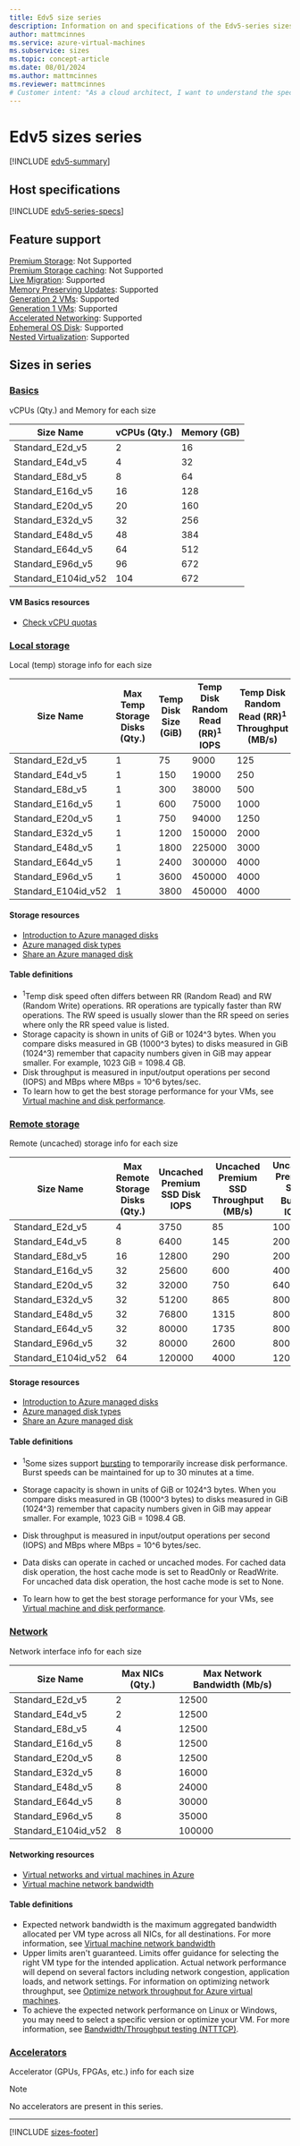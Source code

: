```yaml
---
title: Edv5 size series
description: Information on and specifications of the Edv5-series sizes
author: mattmcinnes
ms.service: azure-virtual-machines
ms.subservice: sizes
ms.topic: concept-article
ms.date: 08/01/2024
ms.author: mattmcinnes
ms.reviewer: mattmcinnes
# Customer intent: "As a cloud architect, I want to understand the specifications and capabilities of the Edv5 virtual machine sizes, so that I can select the appropriate size to meet the performance and storage needs of my applications."
---
```


# Edv5 sizes series

[!INCLUDE [edv5-summary](./includes/edv5-series-summary.md)]

## Host specifications
[!INCLUDE [edv5-series-specs](./includes/edv5-series-specs.md)]

## Feature support
[Premium Storage](../../premium-storage-performance.md): Not Supported <br>[Premium Storage caching](../../premium-storage-performance.md): Not Supported <br>[Live Migration](../../maintenance-and-updates.md): Supported <br>[Memory Preserving Updates](../../maintenance-and-updates.md): Supported <br>[Generation 2 VMs](../../generation-2.md): Supported <br>[Generation 1 VMs](../../generation-2.md): Supported <br>[Accelerated Networking](/azure/virtual-network/create-vm-accelerated-networking-cli): Supported <br>[Ephemeral OS Disk](../../ephemeral-os-disks.md): Supported <br>[Nested Virtualization](/virtualization/hyper-v-on-windows/user-guide/nested-virtualization): Supported <br>

## Sizes in series

### [Basics](#tab/sizebasic)

vCPUs (Qty.) and Memory for each size

| Size Name | vCPUs (Qty.) | Memory (GB) |
| --- | --- | --- |
| Standard_E2d_v5 | 2 | 16 |
| Standard_E4d_v5 | 4 | 32 |
| Standard_E8d_v5 | 8 | 64 |
| Standard_E16d_v5 | 16 | 128 |
| Standard_E20d_v5 | 20 | 160 |
| Standard_E32d_v5 | 32 | 256 |
| Standard_E48d_v5 | 48 | 384 |
| Standard_E64d_v5 | 64 | 512 |
| Standard_E96d_v5 | 96 | 672 |
| Standard_E104id_v52 | 104 | 672 |

#### VM Basics resources
- [Check vCPU quotas](../../../virtual-machines/quotas.md)

### [Local storage](#tab/sizestoragelocal)

Local (temp) storage info for each size

| Size Name | Max Temp Storage Disks (Qty.) | Temp Disk Size (GiB) | Temp Disk Random Read (RR)<sup>1</sup> IOPS | Temp Disk Random Read (RR)<sup>1</sup> Throughput (MB/s) |
| --- | --- | --- | --- | --- |
| Standard_E2d_v5 | 1 | 75 | 9000 | 125 |
| Standard_E4d_v5 | 1 | 150 | 19000 | 250 |
| Standard_E8d_v5 | 1 | 300 | 38000 | 500 |
| Standard_E16d_v5 | 1 | 600 | 75000 | 1000 |
| Standard_E20d_v5 | 1 | 750 | 94000 | 1250 |
| Standard_E32d_v5 | 1 | 1200 | 150000 | 2000 |
| Standard_E48d_v5 | 1 | 1800 | 225000 | 3000 |
| Standard_E64d_v5 | 1 | 2400 | 300000 | 4000 |
| Standard_E96d_v5 | 1 | 3600 | 450000 | 4000 |
| Standard_E104id_v52 | 1 | 3800 | 450000 | 4000 |

#### Storage resources
- [Introduction to Azure managed disks](../../../virtual-machines/managed-disks-overview.md)
- [Azure managed disk types](../../../virtual-machines/disks-types.md)
- [Share an Azure managed disk](../../../virtual-machines/disks-shared.md)

#### Table definitions
- <sup>1</sup>Temp disk speed often differs between RR (Random Read) and RW (Random Write) operations. RR operations are typically faster than RW operations. The RW speed is usually slower than the RR speed on series where only the RR speed value is listed.
- Storage capacity is shown in units of GiB or 1024^3 bytes. When you compare disks measured in GB (1000^3 bytes) to disks measured in GiB (1024^3) remember that capacity numbers given in GiB may appear smaller. For example, 1023 GiB = 1098.4 GB.
- Disk throughput is measured in input/output operations per second (IOPS) and MBps where MBps = 10^6 bytes/sec.
- To learn how to get the best storage performance for your VMs, see [Virtual machine and disk performance](../../../virtual-machines/disks-performance.md).

### [Remote storage](#tab/sizestorageremote)

Remote (uncached) storage info for each size

| Size Name | Max Remote Storage Disks (Qty.) | Uncached Premium SSD Disk IOPS | Uncached Premium SSD Throughput (MB/s) | Uncached Premium SSD Burst<sup>1</sup> IOPS | Uncached Premium SSD Burst<sup>1</sup> Throughput (MB/s) |
| --- | --- | --- | --- | --- | --- |
| Standard_E2d_v5 | 4 | 3750 | 85 | 10000 | 1200 |
| Standard_E4d_v5 | 8 | 6400 | 145 | 20000 | 1200 |
| Standard_E8d_v5 | 16 | 12800 | 290 | 20000 | 1200 |
| Standard_E16d_v5 | 32 | 25600 | 600 | 40000 | 1200 |
| Standard_E20d_v5 | 32 | 32000 | 750 | 64000 | 1600 |
| Standard_E32d_v5 | 32 | 51200 | 865 | 80000 | 2000 |
| Standard_E48d_v5 | 32 | 76800 | 1315 | 80000 | 3000 |
| Standard_E64d_v5 | 32 | 80000 | 1735 | 80000 | 3000 |
| Standard_E96d_v5 | 32 | 80000 | 2600 | 80000 | 4000 |
| Standard_E104id_v52 | 64 | 120000 | 4000 | 120000 | 4000 |

#### Storage resources
- [Introduction to Azure managed disks](../../../virtual-machines/managed-disks-overview.md)
- [Azure managed disk types](../../../virtual-machines/disks-types.md)
- [Share an Azure managed disk](../../../virtual-machines/disks-shared.md)

#### Table definitions
- <sup>1</sup>Some sizes support [bursting](../../disk-bursting.md) to temporarily increase disk performance. Burst speeds can be maintained for up to 30 minutes at a time.

- Storage capacity is shown in units of GiB or 1024^3 bytes. When you compare disks measured in GB (1000^3 bytes) to disks measured in GiB (1024^3) remember that capacity numbers given in GiB may appear smaller. For example, 1023 GiB = 1098.4 GB.
- Disk throughput is measured in input/output operations per second (IOPS) and MBps where MBps = 10^6 bytes/sec.
- Data disks can operate in cached or uncached modes. For cached data disk operation, the host cache mode is set to ReadOnly or ReadWrite. For uncached data disk operation, the host cache mode is set to None.
- To learn how to get the best storage performance for your VMs, see [Virtual machine and disk performance](../../../virtual-machines/disks-performance.md).


### [Network](#tab/sizenetwork)

Network interface info for each size

| Size Name | Max NICs (Qty.) | Max Network Bandwidth (Mb/s) |
| --- | --- | --- |
| Standard_E2d_v5 | 2 | 12500 |
| Standard_E4d_v5 | 2 | 12500 |
| Standard_E8d_v5 | 4 | 12500 |
| Standard_E16d_v5 | 8 | 12500 |
| Standard_E20d_v5 | 8 | 12500 |
| Standard_E32d_v5 | 8 | 16000 |
| Standard_E48d_v5 | 8 | 24000 |
| Standard_E64d_v5 | 8 | 30000 |
| Standard_E96d_v5 | 8 | 35000 |
| Standard_E104id_v52 | 8 | 100000 |

#### Networking resources
- [Virtual networks and virtual machines in Azure](/azure/virtual-network/network-overview)
- [Virtual machine network bandwidth](/azure/virtual-network/virtual-machine-network-throughput)

#### Table definitions
- Expected network bandwidth is the maximum aggregated bandwidth allocated per VM type across all NICs, for all destinations. For more information, see [Virtual machine network bandwidth](/azure/virtual-network/virtual-machine-network-throughput)
- Upper limits aren't guaranteed. Limits offer guidance for selecting the right VM type for the intended application. Actual network performance will depend on several factors including network congestion, application loads, and network settings. For information on optimizing network throughput, see [Optimize network throughput for Azure virtual machines](/azure/virtual-network/virtual-network-optimize-network-bandwidth). 
-  To achieve the expected network performance on Linux or Windows, you may need to select a specific version or optimize your VM. For more information, see [Bandwidth/Throughput testing (NTTTCP)](/azure/virtual-network/virtual-network-bandwidth-testing).

### [Accelerators](#tab/sizeaccelerators)

Accelerator (GPUs, FPGAs, etc.) info for each size

> [!NOTE]
> No accelerators are present in this series.

---

[!INCLUDE [sizes-footer](../includes/sizes-footer.md)]

